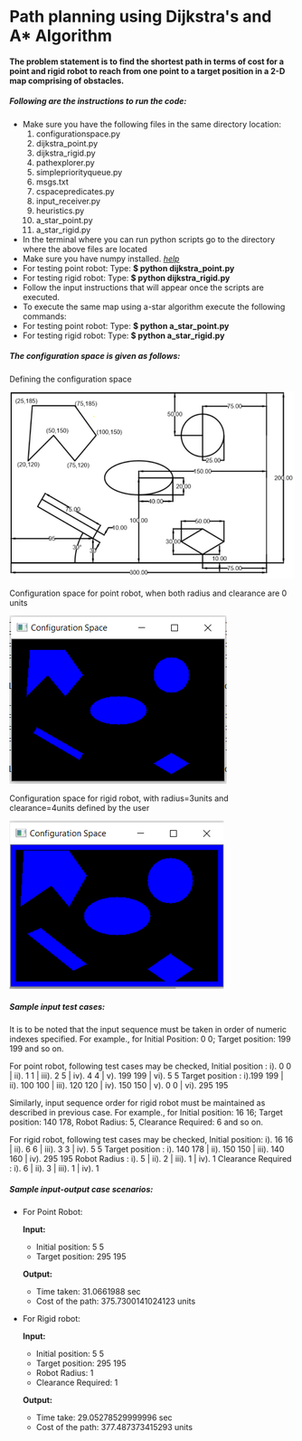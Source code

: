 # Path planning using Dijkstra's and A* Algorithm

#### The problem statement is to find the shortest path in terms of cost for a point and rigid robot to reach from one point to a target position in a 2-D map comprising of obstacles.

##### Following are the instructions to run the code:
- Make sure you have the following files in the same directory location:
   1) configurationspace.py
   2) dijkstra_point.py
   3) dijkstra_rigid.py
   4) pathexplorer.py
   5) simplepriorityqueue.py
   6) msgs.txt
   7) cspacepredicates.py
   8) input_receiver.py
   9) heuristics.py
  10) a_star_point.py
  11) a_star_rigid.py
- In the terminal where you can run python scripts go to the directory where the above files are located
- Make sure you have numpy installed. *[help](https://docs.scipy.org/doc/numpy/user/install.html)*
- For testing point robot:  Type: **$ python dijkstra_point.py**
- For testing rigid robot:  Type: **$ python dijkstra_rigid.py**
- Follow the input instructions that will appear once the scripts are executed.
- To execute the same map using a-star algorithm execute the following commands:
- For testing point robot: Type: **$ python a_star_point.py**
- For testing rigid robot: Type: **$ python a_star_rigid.py**

##### The configuration space is given as follows:
Defining the configuration space

![alt text](./media/cspace_spec.PNG?raw=true "Configuration Space Specifications")

Configuration space for point robot, when both radius and clearance are 0 units

![alt text](./media/cspace_point.PNG?raw=true "Configuration Space for Point Robot")

Configuration space for rigid robot, with radius=3units and clearance=4units defined by the user

![alt text](./media/cspace_rigid.PNG?raw=true "Configuration Space for Rigid Robot")

##### Sample input test cases:
It is to be noted that the input sequence must be taken in order of numeric indexes specified.
For example., for Initial Position: 0 0; Target position: 199 199 and so on. 

For point robot, following test cases may be checked,
Initial position : i). 0 0 | ii). 1 1 | iii). 2 5 | iv). 4 4 | v). 199 199 | vi). 5 5 
Target position : i).199 199 | ii). 100 100 | iii). 120 120 | iv). 150 150 | v). 0 0 | vi). 295 195

Similarly, input sequence order for rigid robot must be maintained as described in previous case.
For example., for Initial position: 16 16; Target position: 140 178, Robot Radius: 5, Clearance Required: 6 and so on.

For rigid robot, following test cases may be checked,
Initial position: i). 16 16 | ii). 6 6 | iii). 3 3 | iv). 5 5
Target position : i). 140 178 | ii). 150 150 | iii). 140 160 | iv). 295 195
Robot Radius : i). 5 | ii). 2 | iii). 1 | iv). 1
Clearance Required : i). 6 | ii). 3 | iii). 1 | iv). 1

##### Sample input-output case scenarios:
- For Point Robot:

  **Input:**
  - Initial position: 5 5
  - Target position: 295 195

  **Output:**
  - Time taken: 31.0661988 sec
  - Cost of the path: 375.7300141024123 units


- For Rigid robot:

  **Input:**
  - Initial position: 5 5
  - Target position: 295 195
  - Robot Radius: 1
  - Clearance Required: 1

  **Output:**
  - Time take: 29.05278529999996 sec
  - Cost of the path: 377.487373415293 units



